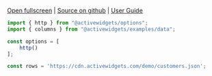 
[Open fullscreen](/test/data/url/) | [Source on github](https://github.com/activewidgets/examples/tree/master/shared/data/url.js) | [User Guide](https://docs.activewidgets.com/guide/data/remote/)


```js
import { http } from "@activewidgets/options";
import { columns } from "@activewidgets/examples/data";

const options = [
    http()
];

const rows = 'https://cdn.activewidgets.com/demo/customers.json';
```
